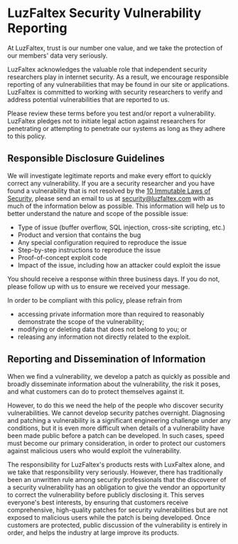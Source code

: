 # LuzFaltex Security Vulnerability Reporting

At LuzFaltex, trust is our number one value, and we take the protection of our members' data very seriously.

LuzFaltex acknowledges the valuable role that independent security researchers play in internet security. As a result, we encourage responsible reporting of any vulnerabilities that may be found in our site or applications. LuzFaltex is committed to working with security researchers to verify and address potential vulnerabilities that are reported to us.

Please review these terms before you test and/or report a vulnerability. LuzFaltex pledges not to initiate legal action against researchers for penetrating or attempting to penetrate our systems as long as they adhere to this policy.

## Responsible Disclosure Guidelines

We will investigate legitimate reports and make every effort to quickly correct any vulnerability. If you are a security researcher and you have found a vulnerability that is not resolved by the [10 Immutable Laws of Security](https://learn.microsoft.com/en-us/security/zero-trust/ten-laws-of-security), please send an email to us at [security@luzfaltex.com](mailto:security@luzfaltex.com) with as much of the information below as possible. This information will help us to better understand the nature and scope of the possible issue:

* Type of issue (buffer overflow, SQL injection, cross-site scripting, etc.)
* Product and version that contains the bug
* Any special configuration required to reproduce the issue
* Step-by-step instructions to reproduce the issue
* Proof-of-concept exploit code
* Impact of the issue, including how an attacker could exploit the issue

You should receive a response within three business days. If you do not, please follow up with us to ensure we received your message.

In order to be compliant with this policy, please refrain from

* accessing private information more than required to reasonably demonstrate the scope of the vulnerability;
* modifying or deleting data that does not belong to you; or
* releasing any information not directly related to the exploit.

## Reporting and Dissemination of Information

When we find a vulnerability, we develop a patch as quickly as possible and broadly disseminate information about the vulnerability, the risk it poses, and what customers can do to protect themselves against it.

However, to do this we need the help of the people who discover security vulnerabilities. We cannot develop security patches overnight. Diagnosing and patching a vulnerability is a significant engineering challenge under any conditions, but it is even more difficult when details of a vulnerability have been made public before a patch can be developed. In such cases, speed must become our primary consideration, in order to protect our customers against malicious users who would exploit the vulnerability.

The responsibility for LuzFaltex's products rests with LuxFaltex alone, and we take that responsibility very seriously. However, there has traditionally been an unwritten rule among security professionals that the discoverer of a security vulnerability has an obligation to give the vendor an opportunity to correct the vulnerability before publicly disclosing it. This serves everyone's best interests, by ensuring that customers receive comprehensive, high-quality patches for security vulnerabilities but are not exposed to malicious users while the patch is being developed. Once customers are protected, public discussion of the vulnerability is entirely in order, and helps the industry at large improve its products.